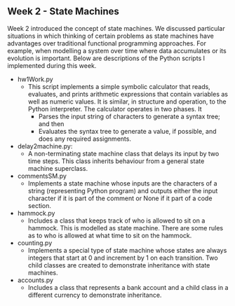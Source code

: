 ## Week 2 - State Machines

Week 2 introduced the concept of state machines. We discussed particular situations in which thinking of certain problems as state machines have advantages over traditional functional programming approaches. For example, when modelling a system over time where data accumulates or its evolution is important. Below are descriptions of the Python scripts I implemented during this week. 

*  hw1Work.py
	*  This script implements a simple symbolic calculator that reads, evaluates, and prints arithmetic expres­sions that contain variables as well as numeric values. It is similar, in structure and operation, to the Python interpreter. The calculator operates in two phases. It
		*  Parses the input string of characters to generate a syntax tree; and then
		*  Evaluates the syntax tree to generate a value, if possible, and does any required assignments.
*  delay2machine.py:
	*  A non-terminating state machine class that delays its input by two time steps. This class inherits behaviour from a general state machine superclass. 
*  commentsSM.py
	*  Implements a state machine whose inputs are the characters of a string (representing Python program) and outputs either the input character if it is part of the comment or None if it part of a code section.
*  hammock.py
	*  Includes a class that keeps track of who is allowed to sit on a hammock. This is modelled as state machine. There are some rules as to who is allowed at what time to sit on the hammock.  
*  counting.py
	*  Implements a special type of state machine whose states are always integers that start at 0 and increment by 1 on each transition. Two child classes are created to demonstrate inheritance with state machines. 
*  accounts.py
	*  Includes a class that represents a bank account and a child class in a different currency to demonstrate inheritance. 